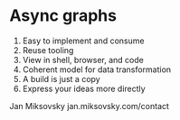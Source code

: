 # Async graphs

1. Easy to implement and consume
1. Reuse tooling
1. View in shell, browser, and code
1. Coherent model for data transformation
1. A build is just a copy
1. Express your ideas more directly

Jan Miksovsky
jan.miksovsky.com/contact
